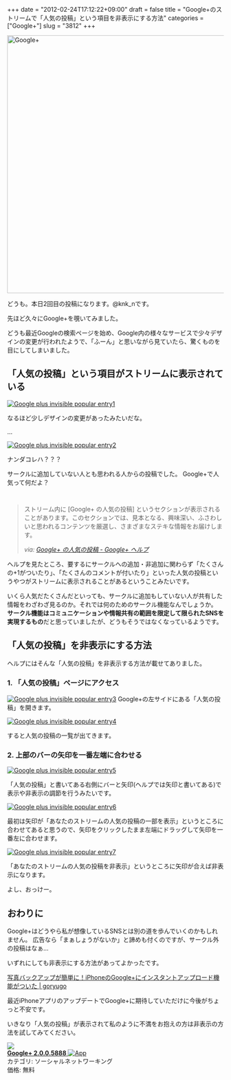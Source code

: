 +++
date = "2012-02-24T17:12:22+09:00"
draft = false
title = "Google+のストリームで「人気の投稿」という項目を非表示にする方法"
categories = ["Google+"]
slug = "3812"
+++

<a href="http://www.flickr.com/photos/41942445@N08/6076488268/" title="Google+ by Magnet 4 Marketing dot Net, on Flickr" target="_blank"><img class="flickr_photo" src="http://farm7.static.flickr.com/6202/6076488268_92a643b5c8_z.jpg" alt="Google+" width="600px"/></a>


どうも。本日2回目の投稿になります。@knk_nです。

先ほど久々にGoogle+を覗いてみました。

どうも最近Googleの検索ページを始め、Google内の様々なサービスで少々デザインの変更が行われたようで、「ふーん」と思いながら見ていたら、驚くものを目にしてしまいました。<!--more--><h2>「人気の投稿」という項目がストリームに表示されている</h2>
<a href="http://knk-n.com.s3-website-ap-northeast-1.amazonaws.com/images/2012/02/google-plus_-invisible_popular-entry1.jpg" title="Google plus invisible popular entry1"><img src="http://knk-n.com.s3-website-ap-northeast-1.amazonaws.com/images/2012/02/google-plus_-invisible_popular-entry1.jpg" alt="Google plus invisible popular entry1" title="google-plus_ invisible_popular-entry1.jpg" /></a>

なるほど少しデザインの変更があったみたいだな。

…

<a href="http://knk-n.com.s3-website-ap-northeast-1.amazonaws.com/images/2012/02/google-plus_-invisible_popular-entry2.jpg" title="Google plus invisible popular entry2"><img src="http://knk-n.com.s3-website-ap-northeast-1.amazonaws.com/images/2012/02/google-plus_-invisible_popular-entry2.jpg" alt="Google plus invisible popular entry2" title="google-plus_ invisible_popular-entry2.jpg" /></a>

ナンダコレハ？？？

サークルに追加していない人とも思われる人からの投稿でした。
Google+で人気って何だよ？

<p style="margin-top: 3em;"></p>

<blockquote cite="http://support.google.com/plus/bin/answer.py?hl=ja&amp;answer=1686118" title="Google+ の人気の投稿 - Google+ ヘルプ">
<p>ストリーム内に [Google+ の人気の投稿] というセクションが表示されることがあります。このセクションでは、見本となる、興味深い、ふさわしいと思われるコンテンツを厳選し、さまざまなステキな情報をお届けします。</p>
<cite>via: <a href="http://support.google.com/plus/bin/answer.py?hl=ja&amp;answer=1686118" target="_blank">Google+ の人気の投稿 - Google+ ヘルプ</a></cite>
</blockquote>
ヘルプを見たところ、要するにサークルへの追加・非追加に関わらず「たくさんの+1がついたり」、「たくさんのコメントが付いたり」といった人気の投稿というやつがストリームに表示されることがあるということみたいです。

いくら人気だたくさんだといっても、サークルに追加もしていない人が共有した情報をわざわざ見るのか。それでは何のためのサークル機能なんでしょうか。
<strong>サークル機能はコミュニケーションや情報共有の範囲を限定して限られたSNSを実現するもの</strong>だと思っていましたが、どうもそうではなくなっているようです。

<h2>「人気の投稿」を非表示にする方法</h2>
ヘルプにはそんな「人気の投稿」を非表示する方法が載せてありました。

<h3>1. 「人気の投稿」ページにアクセス</h3>

<a href="http://knk-n.com.s3-website-ap-northeast-1.amazonaws.com/images/2012/02/google-plus_-invisible_popular-entry3-2.jpg" title="Google plus invisible popular entry3"><img src="http://knk-n.com.s3-website-ap-northeast-1.amazonaws.com/images/2012/02/google-plus_-invisible_popular-entry3-2.jpg" alt="Google plus invisible popular entry3" title="google-plus_ invisible_popular-entry3-2.jpg" /></a>
Google+の左サイドにある「人気の投稿」を開きます。

<a href="http://knk-n.com.s3-website-ap-northeast-1.amazonaws.com/images/2012/02/google-plus_-invisible_popular-entry4.jpg" title="Google plus invisible popular entry4"><img src="http://knk-n.com.s3-website-ap-northeast-1.amazonaws.com/images/2012/02/google-plus_-invisible_popular-entry4.jpg" alt="Google plus invisible popular entry4" title="google-plus_ invisible_popular-entry4.jpg" /></a>

すると人気の投稿の一覧が出てきます。

<h3>2. 上部のバーの矢印を一番左端に合わせる</h3>

<a href="http://knk-n.com.s3-website-ap-northeast-1.amazonaws.com/images/2012/02/google-plus_-invisible_popular-entry5.jpg" title="Google plus invisible popular entry5"><img src="http://knk-n.com.s3-website-ap-northeast-1.amazonaws.com/images/2012/02/google-plus_-invisible_popular-entry5.jpg" alt="Google plus invisible popular entry5" title="google-plus_ invisible_popular-entry5.jpg" /></a>

「人気の投稿」と書いてある右側にバーと矢印(ヘルプでは矢印と書いてある)で表示や非表示の調節を行うみたいです。

<a href="http://knk-n.com.s3-website-ap-northeast-1.amazonaws.com/images/2012/02/google-plus_-invisible_popular-entry6.jpg" title="Google plus invisible popular entry6"><img src="http://knk-n.com.s3-website-ap-northeast-1.amazonaws.com/images/2012/02/google-plus_-invisible_popular-entry6.jpg" alt="Google plus invisible popular entry6" title="google-plus_ invisible_popular-entry6.jpg" /></a>

最初は矢印が「あなたのストリームの人気の投稿の一部を表示」というところに合わせてあると思うので、矢印をクリックしたまま左端にドラッグして矢印を一番左に合わせます。

<a href="http://knk-n.com.s3-website-ap-northeast-1.amazonaws.com/images/2012/02/google-plus_-invisible_popular-entry7.jpg" title="Google plus invisible popular entry7"><img src="http://knk-n.com.s3-website-ap-northeast-1.amazonaws.com/images/2012/02/google-plus_-invisible_popular-entry7.jpg" alt="Google plus invisible popular entry7" title="google-plus_ invisible_popular-entry7.jpg" /></a>

「あなたのストリームの人気の投稿を非表示」というところに矢印が合えば非表示になります。

よし、おっけー。

<h2>おわりに</h2>
Google+はどうやら私が想像しているSNSとは別の道を歩んでいくのかもしれません。
広告なら「まぁしょうがないか」と諦めも付くのですが、サークル外の投稿はなぁ…

いずれにしても非表示にする方法があってよかったです。

<p><a href="http://goryugo.com/20120215/instant_upload/" target="_blank">写真バックアップが簡単に！iPhoneのGoogle+にインスタントアップロード機能がついた | goryugo</a><script type="text/javascript">var url="http://goryugo.com/20120215/instant_upload/";</script><script src="http://api.b.st-hatena.com/entry.count?url=http://goryugo.com/20120215/instant_upload/&callback=hatebTxt"></script></p>

最近iPhoneアプリのアップデートでGoogle+に期待していただけに今後がちょっと不安です。

いきなり「人気の投稿」が表示されて私のように不満をお抱えの方は非表示の方法を試してみてください。

<table class="appstorehelper">
<a href="http://itunes.apple.com/jp/app/google+/id447119634?mt=8&uo=4" rel="nofollow" target="_blank"><img class="appstorehelper_appicn" src="http://a2.mzstatic.com/us/r1000/093/Purple/v4/8d/14/d2/8d14d2e2-4bf5-fdbc-0b0d-56af9ba74390/mzl.cjnbnipb.png" /></a><div class="appstorehelper_text"><a href="http://itunes.apple.com/jp/app/google+/id447119634?mt=8&uo=4" rel="nofollow" target="_blank"><b>Google+ 2.0.0.5888</b> <img alt="App" src="http://ax.phobos.apple.com.edgesuite.net/ja_jp/images/web/linkmaker/badge_appstore-sm.gif" style="vertical-align: text-bottom;" /></b></a><br />カテゴリ: ソーシャルネットワーキング<br />価格: 無料<br clear="all" /></div>
</table>
